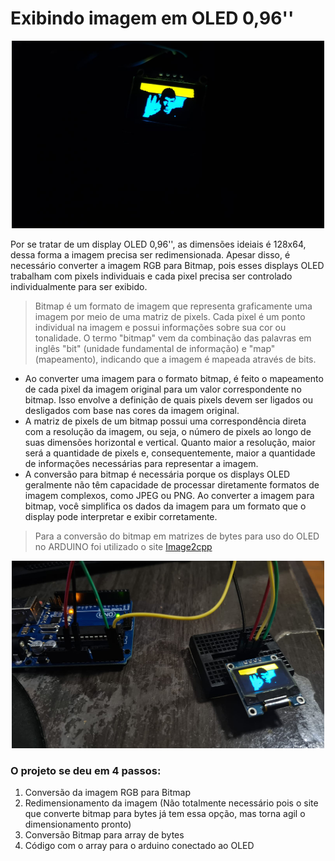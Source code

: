 # Exibindo imagem em OLED 0,96''
<p align="center">
 <img src= "https://github.com/pizza2u/Image-to-oled/blob/main/Output/b.jpeg" width="500" height="300">
</p>

Por se tratar de um display OLED 0,96'', as dimensões ideiais é 128x64, dessa forma a imagem precisa ser redimensionada. Apesar disso, é necessário converter a imagem RGB para Bitmap, pois esses displays OLED trabalham com pixels individuais e cada pixel precisa ser controlado individualmente para ser exibido.

> Bitmap é um formato de imagem que representa graficamente uma imagem por meio de uma matriz de pixels. Cada pixel é um ponto individual na imagem e possui informações sobre sua cor ou tonalidade. O termo "bitmap" vem da combinação das palavras em inglês "bit" (unidade fundamental de informação) e "map" (mapeamento), indicando que a imagem é mapeada através de bits.
- Ao converter uma imagem para o formato bitmap, é feito o mapeamento de cada pixel da imagem original para um valor correspondente no bitmap. Isso envolve a definição de quais pixels devem ser ligados ou desligados com base nas cores da imagem original.
- A matriz de pixels de um bitmap possui uma correspondência direta com a resolução da imagem, ou seja, o número de pixels ao longo de suas dimensões horizontal e vertical. Quanto maior a resolução, maior será a quantidade de pixels e, consequentemente, maior a quantidade de informações necessárias para representar a imagem.
- A conversão para bitmap é necessária porque os displays OLED geralmente não têm capacidade de processar diretamente formatos de imagem complexos, como JPEG ou PNG. Ao converter a imagem para bitmap, você simplifica os dados da imagem para um formato que o display pode interpretar e exibir corretamente.


> Para a conversão do bitmap em matrizes de bytes para uso do OLED no ARDUINO foi utilizado o site [Image2cpp](https://diyusthad.com/image2cpp)

<p align="center">
 <img src= "https://github.com/pizza2u/Image-to-oled/blob/main/Output/d.jpeg" width="500" height="300">
</p>

### O projeto se deu em 4 passos:
1. Conversão da imagem RGB para Bitmap
2. Redimensionamento da imagem (Não totalmente necessário pois o site que converte bitmap para bytes já tem essa opção, mas torna agil o dimensionamento pronto)
3. Conversão Bitmap para array de bytes
4. Código com o array para o arduino conectado ao OLED
